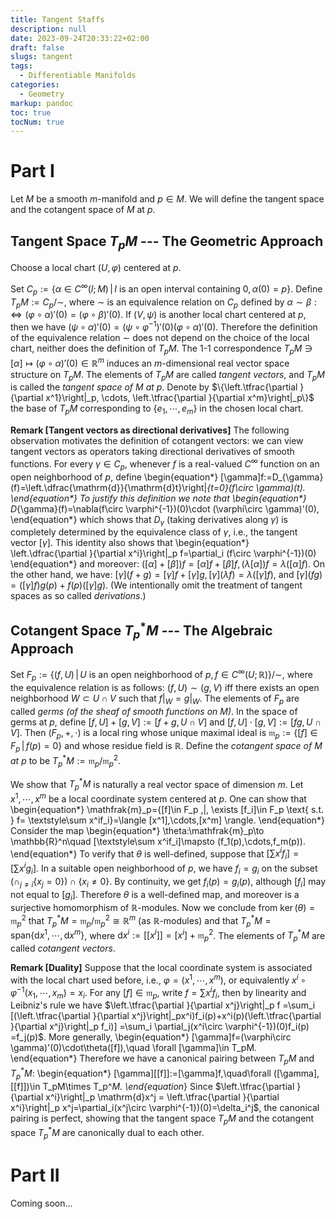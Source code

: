 ```yaml
---
title: Tangent Staffs
description: null
date: 2023-09-24T20:33:22+02:00
draft: false
slugs: tangent
tags:
  - Differentiable Manifolds
categories:
  - Geometry
markup: pandoc
toc: true
tocNum: true
---
```


# Part I

Let $M$ be a smooth $m$-manifold and $p\in M$. We will define the tangent space and the cotangent space of $M$ at $p$.

## Tangent Space $T_pM$ --- The Geometric Approach

Choose a local chart $(U,\varphi)$ centered at $p$.

Set $C_p:=\{\alpha\in C^{\infty}(I;M) \,|\, \text{$I$ is an open interval containing $0$}, \alpha(0)=p\}$. Define $T_pM:=C_p/\sim$, where $\sim$ is an equivalence relation on $C_p$ defined by $\alpha\sim \beta:\iff (\varphi\circ \alpha)'(0)=(\varphi\circ \beta)'(0)$. If $(V,\psi)$ is another local chart centered at $p$, then we have $(\psi\circ \alpha)'(0)=(\psi\circ \varphi^{-1})'(0) (\varphi\circ \alpha)'(0)$. Therefore the definition of the equivalence relation $\sim$ does not depend on the choice of the local chart, neither does the definition of $T_pM$. The 1-1 correspondence $T_pM\ni [\alpha]\mapsto (\varphi\circ \alpha)'(0)\in \mathbb{R}^m$ induces an $m$-dimensional real vector space structure on $T_pM$. The elements of $T_pM$ are called *tangent vectors*, and $T_pM$ is called the *tangent space of $M$ at $p$*. Denote by $\{\left.\tfrac{\partial }{\partial x^1}\right|_p, \cdots, \left.\tfrac{\partial }{\partial x^m}\right|_p\}$ the base of $T_pM$ corresponding to $\{e_1,\cdots,e_m\}$ in the chosen local chart.

**Remark [Tangent vectors as directional derivatives]**
The following observation motivates the definition of cotangent vectors: we can view tangent vectors as operators taking directional derivatives of smooth functions. For every $\gamma\in C_p$, whenever $f$ is a real-valued $C^{\infty}$ function on an open neighborhood of $p$, define
\begin{equation*}
	[\gamma]f:=D_{\gamma}(f)=\left.\dfrac{\mathrm{d}}{\mathrm{d}t}\right|_{t=0}(f\circ \gamma)(t).
\end{equation*} 
To justify this definition we note that
\begin{equation*}
	D_{\gamma}(f)=\nabla(f\circ \varphi^{-1})(0)\cdot (\varphi\circ \gamma)'(0),
\end{equation*}
which shows that $D_\gamma$ (taking derivatives along $\gamma$) is completely determined by the equivalence class of $\gamma$, i.e., the tangent vector $[\gamma]$. This identity also shows that
\begin{equation*}
	\left.\dfrac{\partial }{\partial x^i}\right|_p f=\partial_i (f\circ \varphi^{-1})(0)
\end{equation*}
and moreover: $([\alpha]+[\beta])f=[\alpha]f+[\beta]f, (\lambda[\alpha])f=\lambda([\alpha]f)$. On the other hand, we have: $[\gamma](f+g)=[\gamma]f+[\gamma]g, [\gamma](\lambda f)=\lambda([\gamma]f)$, and $[\gamma](fg)=([\gamma]f)g(p)+f(p)([\gamma]g)$. (We intentionally omit the treatment of tangent spaces as so called *derivations*.)

## Cotangent Space $T_p^*M$ --- The Algebraic Approach

Set $F_p:=\{(f,U) \,|\, \text{$U$ is an open neighborhood of $p$}, f\in C^{\infty}(U;\mathbb{R})\}/\sim$, where the equivalence relation is as follows: $(f,U)\sim (g,V)$ iff there exists an open neighborhood $W\subset U\cap V$ such that $f|_W=g|_W$. The elements of $F_p$ are called *germs (of the sheaf of smooth functions on $M$)*. In the space of germs at $p$, define $[f,U]+[g,V]:=[f+g,U\cap V]$ and $[f,U]\cdot [g,V]:=[fg,U\cap V]$. Then $(F_p,+,\cdot)$ is a local ring whose unique maximal ideal is $\mathfrak{m}_p:=\{[f]\in F_p \,|\, f(p) = 0\}$ and whose residue field is $\mathbb{R}$. Define the *cotangent space of $M$ at $p$* to be $T_p^*M:=\mathfrak{m}_p/\mathfrak{m}_p^2$.

We show that $T_p^*M$ is naturally a real vector space of dimension $m$. Let $x^1,\cdots,x^m$ be a local coordinate system centered at $p$. One can show that
\begin{equation*}
	\mathfrak{m}_p=\{[f]\in F_p \,|\, \exists [f_i]\in F_p \text{ s.t. } f= \textstyle\sum x^if_i\}=\langle [x^1],\cdots,[x^m] \rangle.
\end{equation*}
Consider the map
\begin{equation*}
	\theta:\mathfrak{m}_p\to \mathbb{R}^n\quad [\textstyle\sum x^if_i]\mapsto (f_1(p),\cdots,f_m(p)).
\end{equation*}
To verify that $\theta$ is well-defined, suppose that $[\sum x^if_i]=[\sum x^ig_i]$. In a suitable open neighborhood of $p$, we have $f_i=g_i$ on the subset $(\cap_{j\neq i} \{x_j=0\})\cap \{x_i\neq 0\}$. By continuity, we get $f_i(p)=g_i(p)$, although $[f_i]$ may not equal to $[g_i]$. Therefore $\theta$ is a well-defined map, and moreover is a surjective homomorphism of $\mathbb{R}$-modules. Now we conclude from $\ker(\theta)=\mathfrak{m}_p^2$ that $T_p^*M=\mathfrak{m}_p/\mathfrak{m}_p^2\cong \mathbb{R}^m$ (as $\mathbb{R}$-modules) and that $T_p^*M=\text{span}\{\mathrm{d}x^1,\cdots,\mathrm{d}x^m\}$, where $\mathrm{d}x^i:=[[x^i]]=[x^i]+\mathfrak{m}_p^2$. The elements of $T_p^*M$ are called *cotangent vectors*.

**Remark [Duality]**
Suppose that the local coordinate system is associated with the local chart used before, i.e., $\varphi=(x^1,\cdots,x^m)$, or equivalently $x^i\circ \varphi^{-1}(x_1,\cdots,x_m)=x_i$. For any $[f]\in \mathfrak{m}_p$, write $f=\sum x^if_i$, then by linearity and Leibniz's rule we have $\left.\tfrac{\partial }{\partial x^j}\right|_p f
=\sum_i [(\left.\tfrac{\partial }{\partial x^j}\right|_px^i)f_i(p)+x^i(p)(\left.\tfrac{\partial }{\partial x^j}\right|_p f_i)]
=\sum_i \partial_j(x^i\circ \varphi^{-1})(0)f_i(p)
=f_j(p)$. More generally,
\begin{equation*}
	[\gamma]f=(\varphi\circ \gamma)'(0)\cdot\theta([f]),\quad \forall [\gamma]\in T_pM.
\end{equation*}
Therefore we have a canonical pairing between $T_pM$ and $T_p^*M$:
\begin{equation*}
	[\gamma][[f]]:=[\gamma]f,\quad\forall ([\gamma],[[f]])\in T_pM\times T_p^*M.
\end{equation*}
Since $\left.\tfrac{\partial }{\partial x^i}\right|_p \mathrm{d}x^j = \left.\tfrac{\partial }{\partial x^i}\right|_p x^j=\partial_i(x^j\circ \varphi^{-1})(0)=\delta_i^j$, the canonical pairing is perfect, showing that the tangent space $T_pM$ and the cotangent space $T_p^*M$ are canonically dual to each other.

# Part II

Coming soon...
